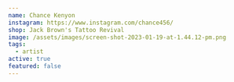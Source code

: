 ```yaml
---
name: Chance Kenyon
instagram: https://www.instagram.com/chance456/
shop: Jack Brown's Tattoo Revival
image: /assets/images/screen-shot-2023-01-19-at-1.44.12-pm.png
tags:
  - artist
active: true
featured: false
---
```

